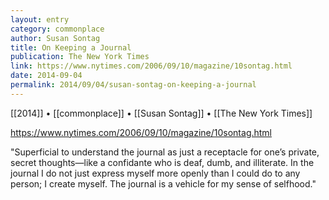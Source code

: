 ```yaml
---
layout: entry
category: commonplace
author: Susan Sontag
title: On Keeping a Journal
publication: The New York Times
link: https://www.nytimes.com/2006/09/10/magazine/10sontag.html
date: 2014-09-04
permalink: 2014/09/04/susan-sontag-on-keeping-a-journal
---
```


[[2014]] • [[commonplace]] • [[Susan Sontag]] • [[The New York Times]]

https://www.nytimes.com/2006/09/10/magazine/10sontag.html

"Superficial to understand the journal as just a receptacle for one’s private, secret thoughts—like a confidante who is deaf, dumb, and illiterate. In the journal I do not just express myself more openly than I could do to any person; I create myself. The journal is a vehicle for my sense of selfhood."